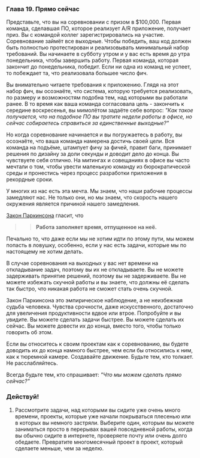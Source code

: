 ### Глава 19. Прямо сейчас

Представьте, что вы на соревновании с призом в $100,000. Первая команда, сделавшая ПО, которое реализует A/R приложение, получает приз. Вы с командой коллег зарегистрировались на участие. Соревнование займёт все выходные. Чтобы победить, ваш код должен быть полностью протестирован и реализовывать минимальный набор требований. Вы начинаете в субботу утром и у вас есть время до утра понедельника, чтобы завершить работу. Первая команда, которая закончит до понедельника, победит. Если ни одна из команд не успеет, то побеждает та, что реализовала большее число фич.

Вы внимательно читаете требования к приложению. Глядя на этот набор фич, вы осознаёте, что система, которую требуется реализовать, по размеру и возможностям подобна тем, над которыми вы работали ранее. В то время как ваша команда согласовала цель - закончить к середине воскресенья, вы мимолётом задаёте себе вопрос: _"Как такое получается, что на подобное ПО вы тратите недели работы в офисе, но сейчас собираетесь справиться за единственные выходные?"_

Но когда соревнование начинается и вы погружаетесь в работу, вы осознаёте, что ваша команда намерена достичь своей цели. Вся команда на подъёме, штампует фичу за фичей, правит баги, принимает решения по дизайну за доли секунды и доводит дело до конца. Вы чувствуете себя отлично. На митингах и совещаниях в офисе вы часто мечтали о том, чтобы увести маленькую команду из бюрократической среды и пронестись через процесс разработки приложения в рекордные сроки.

У многих из нас есть эта мечта. Мы знаем, что наши рабочие процессы замедляют нас. Не только они, но мы знаем, что скорость нашего окружения является причиной нашего замедления.

[Закон Паркинсона](http://ru.wikipedia.org/wiki/Закон_Паркинсона) гласит, что
>> **Работа заполняет время, отпущенное на неё.**

Печально то, что даже если мы не хотим идти по этому пути, мы можем попасть в ловушку, особенно, если у нас есть задачи, которые мы по настоящему не хотим делать.

В случае соревнования на выходных у вас нет времени на откладывание задач, поэтому вы их не откладываете. Вы не можете задерживать принятие решений, поэтому вы не задерживаете. Вы не можете избежать скучной работы и вы знаете, что должны её сделать так быстро, что никакая работа не сможет стать очень скучной.

Закон Паркинсона это эмпирическое наблюдение, а не неизбежная судьба человека. Чувства срочности, даже искусственного, достаточно для увеличения продуктивности вдвое или втрое. Попробуйте и вы увидите. Вы можете сделать задачи быстрее. Вы можете сделать их сейчас. Вы можете довести их до конца, вместо того, чтобы только говорить об этом.

Если вы относитесь к своим проектам как к соревнованию, вы будете доводить их до конца намного быстрее, чем если бы относились к ним, как к тюремной камере. Создавайте движение. Будьте тем, кто толкает. Не расслабляйтесь.

Всегда будьте тем, кто спрашивает: _"Что мы можем сделать прямо сейчас?"_

### Действуй!

1. Рассмотрите задачи, над которыми вы сидите уже очень много времени, проекты, которые уже начали покрываться плесенью или в которых вы немного застряли.
Выберите один, которым вы можете заниматься просто в перерывах вашей повседневной работы, когда вы обычно сидите в интернете, проверяете почту или очень долго обедаете. Превратите многомесячный проект в проект, который сделаете меньше, чем за неделю.
